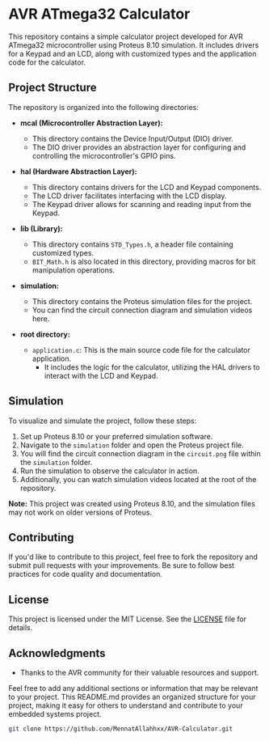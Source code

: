 # AVR ATmega32 Calculator

This repository contains a simple calculator project developed for AVR ATmega32 microcontroller using Proteus 8.10 simulation. It includes drivers for a Keypad and an LCD, along with customized types and the application code for the calculator.

## Project Structure

The repository is organized into the following directories:

- **mcal (Microcontroller Abstraction Layer):**
  - This directory contains the Device Input/Output (DIO) driver.
  - The DIO driver provides an abstraction layer for configuring and controlling the microcontroller's GPIO pins.

- **hal (Hardware Abstraction Layer):**
  - This directory contains drivers for the LCD and Keypad components.
  - The LCD driver facilitates interfacing with the LCD display.
  - The Keypad driver allows for scanning and reading input from the Keypad.
  
- **lib (Library):**
  - This directory contains `STD_Types.h`, a header file containing customized types.
  - `BIT_Math.h` is also located in this directory, providing macros for bit manipulation operations.

- **simulation:**
  - This directory contains the Proteus simulation files for the project.
  - You can find the circuit connection diagram and simulation videos here.

- **root directory:**
  - `application.c`: This is the main source code file for the calculator application.
    - It includes the logic for the calculator, utilizing the HAL drivers to interact with the LCD and Keypad.

## Simulation

To visualize and simulate the project, follow these steps:

1. Set up Proteus 8.10 or your preferred simulation software.
2. Navigate to the `simulation` folder and open the Proteus project file.
3. You will find the circuit connection diagram in the `circuit.png` file within the `simulation` folder.
4. Run the simulation to observe the calculator in action.
5. Additionally, you can watch simulation videos located at the root of the repository.

**Note:** This project was created using Proteus 8.10, and the simulation files may not work on older versions of Proteus.

## Contributing

If you'd like to contribute to this project, feel free to fork the repository and submit pull requests with your improvements. Be sure to follow best practices for code quality and documentation.

## License

This project is licensed under the MIT License. See the [LICENSE](LICENSE) file for details.

## Acknowledgments

- Thanks to the AVR community for their valuable resources and support.

Feel free to add any additional sections or information that may be relevant to your project. This README.md provides an organized structure for your project, making it easy for others to understand and contribute to your embedded systems project.

```bash
git clone https://github.com/MennatAllahhxx/AVR-Calculator.git
